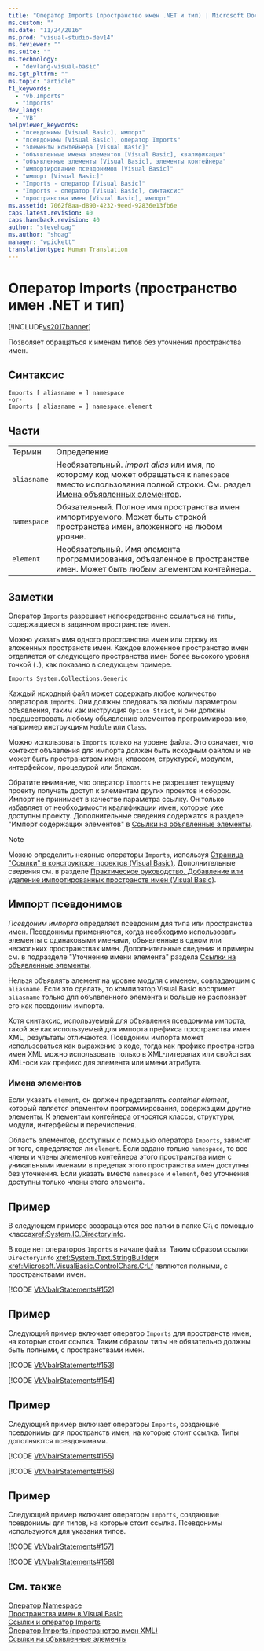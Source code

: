 ```yaml
---
title: "Оператор Imports (пространство имен .NET и тип) | Microsoft Docs"
ms.custom: ""
ms.date: "11/24/2016"
ms.prod: "visual-studio-dev14"
ms.reviewer: ""
ms.suite: ""
ms.technology: 
  - "devlang-visual-basic"
ms.tgt_pltfrm: ""
ms.topic: "article"
f1_keywords: 
  - "vb.Imports"
  - "imports"
dev_langs: 
  - "VB"
helpviewer_keywords: 
  - "псевдонимы [Visual Basic], импорт"
  - "псевдонимы [Visual Basic], оператор Imports"
  - "элементы контейнера [Visual Basic]"
  - "объявленные имена элементов [Visual Basic], квалификация"
  - "объявленные элементы [Visual Basic], элементы контейнера"
  - "импортирование псевдонимов [Visual Basic]"
  - "импорт [Visual Basic]"
  - "Imports - оператор [Visual Basic]"
  - "Imports - оператор [Visual Basic], синтаксис"
  - "пространства имен [Visual Basic], импорт"
ms.assetid: 7062f8aa-d890-4232-9eed-92836e13fb6e
caps.latest.revision: 40
caps.handback.revision: 40
author: "stevehoag"
ms.author: "shoag"
manager: "wpickett"
translationtype: Human Translation
---
```

# Оператор Imports (пространство имен .NET и тип)
[!INCLUDE[vs2017banner](../../../csharp/includes/vs2017banner.md)]

Позволяет обращаться к именам типов без уточнения пространства имен.  
  
## Синтаксис  
  
```  
Imports [ aliasname = ] namespace  
-or-  
Imports [ aliasname = ] namespace.element  
```  
  
## Части  
  
|||  
|-|-|  
|Термин|Определение|  
|`aliasname`|Необязательный.  *import alias* или имя, по которому код может обращаться к `namespace` вместо использования полной строки.  См. раздел [Имена объявленных элементов](../../../visual-basic/programming-guide/language-features/declared-elements/declared-element-names.md).|  
|`namespace`|Обязательный.  Полное имя пространства имен импортируемого.  Может быть строкой пространства имен, вложенного на любом уровне.|  
|`element`|Необязательный.  Имя элемента программирования, объявленное в пространстве имен.  Может быть любым элементом контейнера.|  
  
## Заметки  
 Оператор `Imports`  разрешает непосредственно ссылаться на типы, содержащиеся в заданном пространстве имен.  
  
 Можно указать имя одного пространства имен или строку из вложенных пространств имен.  Каждое вложенное пространство имен отделяется от следующего пространства имен более высокого уровня точкой \(`.`\), как показано в следующем примере.  
  
 `Imports System.Collections.Generic`  
  
 Каждый исходный файл может содержать любое количество операторов `Imports`.  Они должны следовать за любым параметром объявления, таким как инструкция `Option Strict`, и они должны предшествовать любому объявлению элементов программированию, например инструкциям `Module` или `Class`.  
  
 Можно использовать `Imports` только на уровне файла.  Это означает, что контекст объявления для импорта должен быть исходным файлом и не может быть пространством имен, классом, структурой, модулем, интерфейсом, процедурой или блоком.  
  
 Обратите внимание, что оператор `Imports` не разрешает текущему проекту получать доступ к элементам других проектов и сборок.  Импорт не принимает в качестве параметра ссылку.  Он только избавляет от необходимости квалификации имен, которые уже доступны проекту.  Дополнительные сведения содержатся в разделе "Импорт содержащих элементов" в [Ссылки на объявленные элементы](../../../visual-basic/programming-guide/language-features/declared-elements/references-to-declared-elements.md).  
  
> [!NOTE]
>  Можно определить неявные операторы `Imports`, используя [Страница "Ссылки" в конструкторе проектов \(Visual Basic\)](/visual-studio/ide/reference/references-page-project-designer-visual-basic).  Дополнительные сведения см. в разделе [Практическое руководство. Добавление или удаление импортированных пространств имен \(Visual Basic\)](../Topic/How%20to:%20Add%20or%20Remove%20Imported%20Namespaces%20\(Visual%20Basic\).md).  
  
## Импорт псевдонимов  
 *Псевдоним импорта* определяет псевдоним для типа или пространства имен.  Псевдонимы применяются, когда необходимо использовать элементы с одинаковыми именами, объявленные в одном или нескольких пространствах имен.  Дополнительные сведения и примеры см. в подразделе "Уточнение имени элемента" раздела [Ссылки на объявленные элементы](../../../visual-basic/programming-guide/language-features/declared-elements/references-to-declared-elements.md).  
  
 Нельзя объявлять элемент на уровне модуля с именем, совпадающим с `aliasname`.  Если это сделать, то компилятор Visual Basic воспримет `aliasname` только для объявленного элемента и больше не распознает его как псевдоним импорта.  
  
 Хотя синтаксис, используемый для объявления псевдонима импорта, такой же как используемый для импорта префикса пространства имен XML, результаты отличаются.  Псевдоним импорта может использоваться как выражение в коде, тогда как префикс пространства имен XML можно использовать только в XML\-литералах или свойствах XML\-оси как префикс для элемента или имени атрибута.  
  
### Имена элементов  
 Если указать `element`, он должен представлять *container element*, который является элементом программирования, содержащим другие элементы.  К элементам контейнера относятся классы, структуры, модули, интерфейсы и перечисления.  
  
 Область элементов, доступных с помощью оператора `Imports`, зависит от того, определяется ли `element`.  Если задано только `namespace`, то все члены и члены элементов контейнера этого пространства имен с уникальными именами в пределах этого пространства имен доступны без уточнения.  Если указать вместе `namespace` и `element`, без уточнения доступны только члены этого элемента.  
  
## Пример  
 В следующем примере возвращаются все папки в папке C:\\ с помощью класса<xref:System.IO.DirectoryInfo>.  
  
 В коде нет операторов `Imports` в начале файла.  Таким образом ссылки `DirectoryInfo` <xref:System.Text.StringBuilder>и <xref:Microsoft.VisualBasic.ControlChars.CrLf> являются полными, с пространствами имен.  
  
 [!CODE [VbVbalrStatements#152](../CodeSnippet/VS_Snippets_VBCSharp/VbVbalrStatements#152)]  
  
## Пример  
 Следующий пример включает оператор `Imports` для пространств имен, на которые стоит ссылка.  Таким образом типы не обязательно должны быть полными, с пространствами имен.  
  
 [!CODE [VbVbalrStatements#153](../CodeSnippet/VS_Snippets_VBCSharp/VbVbalrStatements#153)]  
  
 [!CODE [VbVbalrStatements#154](../CodeSnippet/VS_Snippets_VBCSharp/VbVbalrStatements#154)]  
  
## Пример  
 Следующий пример включает операторы `Imports`, создающие псевдонимы для пространств имен, на которые стоит ссылка.  Типы дополняются псевдонимами.  
  
 [!CODE [VbVbalrStatements#155](../CodeSnippet/VS_Snippets_VBCSharp/VbVbalrStatements#155)]  
  
 [!CODE [VbVbalrStatements#156](../CodeSnippet/VS_Snippets_VBCSharp/VbVbalrStatements#156)]  
  
## Пример  
 Следующий пример включает операторы `Imports`, создающие псевдонимы для типов, на которые стоит ссылка.  Псевдонимы используются для указания типов.  
  
 [!CODE [VbVbalrStatements#157](../CodeSnippet/VS_Snippets_VBCSharp/VbVbalrStatements#157)]  
  
 [!CODE [VbVbalrStatements#158](../CodeSnippet/VS_Snippets_VBCSharp/VbVbalrStatements#158)]  
  
## См. также  
 [Оператор Namespace](../../../visual-basic/language-reference/statements/namespace-statement.md)   
 [Пространства имен в Visual Basic](../../../visual-basic/programming-guide/program-structure/namespaces.md)   
 [Ссылки и оператор Imports](../../../visual-basic/programming-guide/program-structure/references-and-the-imports-statement.md)   
 [Оператор Imports \(пространство имен XML\)](../../../visual-basic/language-reference/statements/imports-statement-xml-namespace.md)   
 [Ссылки на объявленные элементы](../../../visual-basic/programming-guide/language-features/declared-elements/references-to-declared-elements.md)